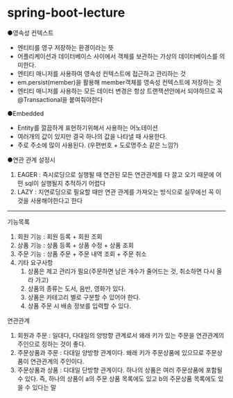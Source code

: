 # spring-boot-lecture

●영속성 컨텍스트
- 엔티티를 영구 저장하는 환경이라는 뜻
- 어플리케이션과 데이터베이스 사이에서 객체를 보관하는 가상의 데이터베이스를 의미한다.
- 엔티티 매니저를 사용하여 영속성 컨텍스트에 접근하고 관리하는 것
- em.persist(member)을 활용해 member객체를 영속성 컨텍스트에 저장하는 것
- 엔티티 매니저를 사용하는 모든 데이터 변경은 항상 트랜잭션안에서 되야하므로 꼭 @Transactional을 붙여줘야한다

●Embedded 
- Entity를 깔끔하게 표현하기위해서 사용하는 어노테이션 
- 여러개의 값이 있지만 결국 하나의 값을 나타낼 때 사용한다.
- 주로 주소에 많이 사용된다. (우편번호 + 도로명주소 같은 느낌?)

●연관 관계 설정시 
1. EAGER : 즉시로딩으로 실행될 때 연관된 모든 연관관계를 다 끌고 오기 때문에 어떤 sql이 실행될지 추적하기 어렵다
2. LAZY : 지연로딩으로 필요할 때만 연관 관계를 가져오는 방식으로 실무에선 꼭 이것을 사용해야한다고 한다
-----------------------------------------------------------------------------
기능목록 
1. 회원 기능 : 회원 등록 + 회원 조회
2. 상품 기능 : 상품 등록 + 상품 수정 + 상품 조회
3. 주문 기능 : 상품 주문 + 주문 내역 조회 + 주문 취소
4. 기타 요구사항 
	1) 상품은 제고 관리가 필요(주문하면 남은 개수가 줄어드는 것, 취소하면 다시 올라	   가고)
	2) 상품의 종류는 도서, 음반, 영화가 있다.
	3) 상품은 카테고리 별로 구분할 수 있어야 한다.
	4) 상품 주문 시 배송 정보를 입력할 수 있다.

연관관계
1. 회원과 주문 : 일대다, 다대일의 양방향 관계로서 왜래 키가 있는 주문을 연관관계의 주인으로 정하는 것이 좋다.
2. 주문상품과 주문 : 다대일 양방향 관계이다. 왜래 키가 주문상품에 있으므로 주문상품이 연관관계의 주인이다.
3. 주문상품과 상품 : 다대일 단방향 관계이다. 하나의 상품은 여러 주문상품에 포함될 수 있다. 즉, 하나의 상품이 a의 주문 상품 목록에도 있고 b의 주문상품 목록에도 있을 수 있다는 말

